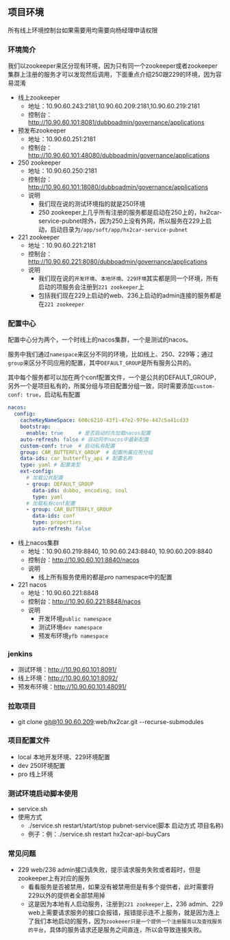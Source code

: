 ## 项目环境

所有线上环境控制台如果需要用均需要向杨经理申请权限

### 环境简介

我们以zookeeper来区分现有环境，因为只有同一个zookeeper或者zookeeper集群上注册的服务才可以发现然后调用，下面重点介绍250跟229的环境，因为容易混淆

- 线上zookeeper
    - 地址：10.90.60.243:2181,10.90.60.209:2181,10.90.60.219:2181
    - 控制台：http://10.90.60.101:8081/dubboadmin/governance/applications
- 预发布zookeeper
    - 地址：10.90.60.251:2181
    - 控制台：http://10.90.60.101:48080/dubboadmin/governance/applications
- 250 zookeeper
    - 地址：10.90.60.250:2181
    - 控制台：http://10.90.60.101:18080/dubboadmin/governance/applications
    - 说明
        - 我们现在说的测试环境指的就是250环境
        - 250 zookeeper上几乎所有注册的服务都是启动在250上的，hx2car-service-pubnet除外，因为250上没有外网，所以服务在229上启动，启动目录为`/app/soft/app/hx2car-service-pubnet`
- 221 zookeeper
    - 地址：10.90.60.221:2181
    - 控制台：http://10.90.60.221:8080/dubboadmin/governance/applications
    - 说明
        - 我们现在说的`开发环境`、`本地环境`、`229环境`其实都是同一个环境，所有启动的项服务会注册到`221 zookeeper`上
        - 包括我们现在229上启动的web、236上启动的admin连接的服务都是在`221 zookeeper`

### 配置中心

配置中心分为两个，一个时线上的nacos集群，一个是测试的nacos。

服务中我们通过`namespace`来区分不同的环境，比如线上、250、229等；通过`group`来区分不同应用的配置，其中`DEFAULT_GROUP`是所有服务公共的。

其中每个服务都可以加在两个conf配置文件，一个是公共的DEFAULT_GROUP，另外一个是项目私有的，所属分组与项目配置分组一致，同时需要添加`custom-conf: true`，启动私有配置

```yaml
nacos:
  config:
    cacheKeyNameSpace: 600c6210-43f1-47e2-979e-447c5a41cd33
    bootstrap:
      enable: true     # 是否启动时先加载nacos配置
    auto-refresh: false # 自动同步nacos中最新配置
    custom-conf: true  # 启动私有配置
    group: CAR_BUTTERFLY_GROUP  # 配置所属应用分组
    data-ids: car_butterfly_api # 配置名称
    type: yaml # 配置类型
    ext-config:
      # 加载公共配置
      - group: DEFAULT_GROUP
        data-ids: dubbo, encoding, soul
        type: yaml
      # 加载私有conf配置
      - group: CAR_BUTTERFLY_GROUP
        data-ids: conf
        type: properties
        auto-refresh: false
```

- 线上nacos集群
    - 地址：10.90.60.219:8840, 10.90.60.243:8840, 10.90.60.209:8840
    - 控制台：http://10.90.60.101:8840/nacos
    - 说明
        - 线上所有服务使用的都是pro namespace中的配置
- 221 nacos
    - 地址：10.90.60.221:8848
    - 控制台：http://10.90.60.221:8848/nacos
    - 说明
        - 开发环境`public namespace`
        - 测试环境`dev namespace`
        - 预发布环境`yfb namespace`

### jenkins

- 测试环境：http://10.90.60.101:8091/
- 线上环境：http://10.90.60.101:8092/
- 预发布环境：http://10.90.60.101:48091/

### 拉取项目

- git clone git@10.90.60.209:web/hx2car.git --recurse-submodules

### 项目配置文件

- local 本地开发环境、229环境配置
- dev 250环境配置
- pro 线上环境

### 测试环境启动脚本使用

- service.sh
- 使用方式
    - ./service.sh restart/start/stop pubnet-service(脚本 启动方式 项目名称)
    - 例子：例：./service.sh restart hx2car-api-buyCars

### 常见问题

- 229 web/236 admin接口请失败，提示请求服务失败或者超时，但是zookeeper上有对应的服务
    - 看看服务是否被禁用，如果没有被禁用但是有多个提供者，此时需要将229以外的提供者全部禁用掉
    - 这是因为本地有人启动服务，注册到`221 zookeeper`上，236 admin、229 web上需要请求服务的接口会报错，报错提示连不上服务，就是因为连上了我们本地启动的服务，因为`zookeeer只是一个提供一个注册服务以及查找服务的平台`，具体的服务请求还是服务之间直连，所以会导致连接失败。